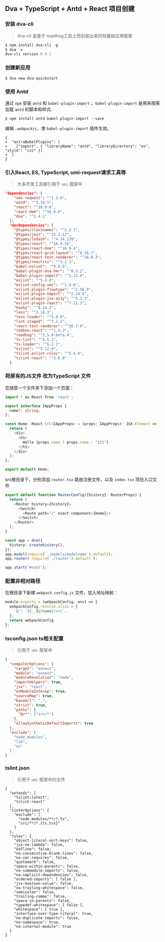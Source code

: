 ## Dva + TypeScript + Antd + React 项目创建

### 安装 dva-cli
>dva-cli 是基于 roadhog工具上而封装出来的轻量级应用框架
```powershell
$ npm install dva-cli -g
$ dva -v
dva-cli version 0.9.1
```

### 创建新应用
```
$ dva new dva-quickstart
```

### 使用 Antd 
通过 `npm` 安装 `antd` 和 `babel-plugin-import` 。`babel-plugin-import` 是用来按需加载 `antd` 的脚本和样式.
```
$ npm install antd babel-plugin-import --save
```
编辑 `.webpackrc`，使 `babel-plugin-import` 插件生效。
```git
{
+  "extraBabelPlugins": [
+    ["import", { "libraryName": "antd", "libraryDirectory": "es", "style": "css" }]
+  ]
}
```

### 引入React, ES, TypeScript, umi-request请求工具等
> 大多开发工具都引用于 `umi` 框架中
```json
"dependencies": {
    "umi-request": "^1.2.6",
    "antd": "^3.19.5",
    "react": "^16.8.6",
    "react-dom": "^16.8.6",
    "dva": "^2.4.1"
  },
  "devDependencies": {
    "@types/classnames": "^2.2.7",
    "@types/jest": "^23.3.12",
    "@types/lodash": "^4.14.139",
    "@types/react": "^16.9.16",
    "@types/react-dom": "^16.9.4",
    "@types/react-grid-layout": "^0.16.7",
    "@types/react-test-renderer": "^16.0.3",
    "@types/reactcss": "^1.2.3",
    "babel-eslint": "^9.0.0",
    "babel-plugin-dva-hmr": "^0.3.2",
    "babel-plugin-import": "^1.13.0",
    "eslint": "^5.4.0",
    "eslint-config-umi": "^1.4.0",
    "eslint-plugin-flowtype": "^2.50.0",
    "eslint-plugin-import": "^2.14.0",
    "eslint-plugin-jsx-a11y": "^5.1.1",
    "eslint-plugin-react": "^7.11.1",
    "husky": "^0.14.3",
    "less": "^3.10.3",
    "less-loader": "^5.0.0",
    "lint-staged": "^7.2.2",
    "react-test-renderer": "^16.7.0",
    "redbox-react": "^1.4.3",
    "roadhog": "^2.5.0-beta.4",
    "ts-lint": "^4.5.1",
    "ts-loader": "^6.2.1",
    "tslint": "^5.12.0",
    "tslint-eslint-rules": "^5.4.0",
    "tslint-react": "^3.6.0"
  }
```
### 将原有的JS文件 改为TypeScript 文件
在随意一个文件夹下添加一个页面：
```typescript
import * as React from 'react';

export interface IAppProps {
  name?: string;
};

const Home: React.SFC<IAppProps> = (props: IAppProps): JSX.Element => {
  return (
    <div>
      <h1>
        Hello {props.name ? props.name : "123"}
      </h1>
    </div>
  );
};

export default Home;
```
src根目录下，分别添加 `router.tsx` 路由注册文件，以及 `index.tsx` 项目入口文件
```typescript
export default function RouterConfig({history}: RouterProps) {
  return (
    <Router history={history}>
      <Switch>
        <Route path="/" exact component={Home}/>
      </Switch>
    </Router>
  );
}
```
```typescript
const app = dva({
  history: createhistory(),
});
app.model(require('./models/modelname').default);
app.router( require('./router').default );

app.start('#root');
```

### 配置非相对路径
在根目录下新建 `webpack.config.js` 文件，加入地址映射：
```javascript
module.exports = (webpackConfig, env) => {
  webpackConfig.resolve.alias = {
    '@': `${__dirname}/src`,
  };
  return webpackConfig
};
```

### tsconfig.json ts相关配置
> 引用于 `umi` 框架中
```json
{
  "compilerOptions": {
    "target": "esnext",
    "module": "esnext",
    "moduleResolution": "node",
    "importHelpers": true,
    "jsx": "react",
    "esModuleInterop": true,
    "sourceMap": true,
    "baseUrl": ".",
    "strict": true,
    "paths": {
      "@/*": ["src/*"]
    },
    "allowSyntheticDefaultImports": true
  },
  "exclude": [
    "node_modules",
    "lib",
    "es"
  ]
}
```


### tslint.json
> 引用于 `umi` 框架中的文件
```
{
  "extends": [
    "tslint:latest",
    "tslint-react"
  ],
  "linterOptions": {
    "exclude": [
      "node_modules/**/*.ts",
      "src/**/*.{ts,tsx}"
    ]
  },
  "rules": {
    "object-literal-sort-keys": false,
    "jsx-no-lambda": false,
    "eofline": false,
    "no-consecutive-blank-lines": false,
    "no-var-requires": false,
    "quotemark": false,
    "space-within-parents": false,
    "no-submodule-imports": false,
    "no-implicit-dependencies": false,
    "ordered-imports": [ false ],
    "jsx-boolean-value": false,
    "no-trailing-whitespace": false,
    "semicolon": false,
    "trailing-comma": false,
    "space-in-parents": false,
    "typedef-whitespace": [ false ],
    "whitespace": [ true ],
    "interface-over-type-literal": true,
    "no-duplicate-imports": false,
    "no-namespace": true,
    "no-internal-module": true
  }
}
```